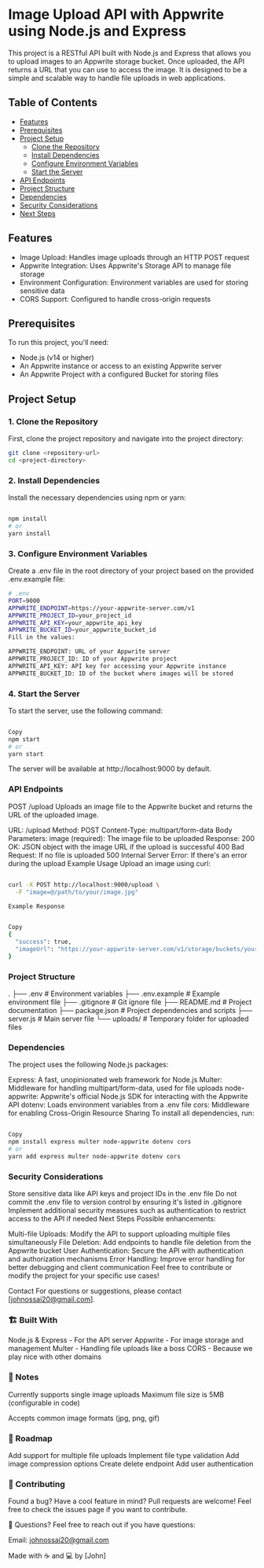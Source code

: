 # Image Upload API with Appwrite using Node.js and Express

This project is a RESTful API built with Node.js and Express that allows you to upload images to an Appwrite storage bucket. Once uploaded, the API returns a URL that you can use to access the image. It is designed to be a simple and scalable way to handle file uploads in web applications.

## Table of Contents
- [Features](#features)
- [Prerequisites](#prerequisites)
- [Project Setup](#project-setup)
  - [Clone the Repository](#1-clone-the-repository)
  - [Install Dependencies](#2-install-dependencies)
  - [Configure Environment Variables](#3-configure-environment-variables)
  - [Start the Server](#4-start-the-server)
- [API Endpoints](#api-endpoints)
- [Project Structure](#project-structure)
- [Dependencies](#dependencies)
- [Security Considerations](#security-considerations)
- [Next Steps](#next-steps)

## Features
- Image Upload: Handles image uploads through an HTTP POST request
- Appwrite Integration: Uses Appwrite's Storage API to manage file storage
- Environment Configuration: Environment variables are used for storing sensitive data
- CORS Support: Configured to handle cross-origin requests

## Prerequisites
To run this project, you'll need:

- Node.js (v14 or higher)
- An Appwrite instance or access to an existing Appwrite server
- An Appwrite Project with a configured Bucket for storing files

## Project Setup

### 1. Clone the Repository
First, clone the project repository and navigate into the project directory:
```bash
git clone <repository-url>
cd <project-directory>
```

### 2. Install Dependencies
Install the necessary dependencies using npm or yarn:

```bash

npm install
# or
yarn install
```

### 3. Configure Environment Variables
Create a .env file in the root directory of your project based on the provided .env.example file:

```bash
# .env
PORT=9000
APPWRITE_ENDPOINT=https://your-appwrite-server.com/v1
APPWRITE_PROJECT_ID=your_project_id
APPWRITE_API_KEY=your_appwrite_api_key
APPWRITE_BUCKET_ID=your_appwrite_bucket_id
Fill in the values:

APPWRITE_ENDPOINT: URL of your Appwrite server
APPWRITE_PROJECT_ID: ID of your Appwrite project
APPWRITE_API_KEY: API key for accessing your Appwrite instance
APPWRITE_BUCKET_ID: ID of the bucket where images will be stored
```

### 4. Start the Server
To start the server, use the following command:

```bash

Copy
npm start
# or
yarn start
```

The server will be available at http://localhost:9000 by default.

### API Endpoints
POST /upload
Uploads an image file to the Appwrite bucket and returns the URL of the uploaded image.

URL: /upload
Method: POST
Content-Type: multipart/form-data
Body Parameters:
image (required): The image file to be uploaded
Response:
200 OK: JSON object with the image URL if the upload is successful
400 Bad Request: If no file is uploaded
500 Internal Server Error: If there's an error during the upload
Example Usage
Upload an image using curl:

```bash

curl -X POST http://localhost:9000/upload \
  -F "image=@/path/to/your/image.jpg"

Example Response


Copy
{
  "success": true,
  "imageUrl": "https://your-appwrite-server.com/v1/storage/buckets/your_bucket_id/files/unique_file_id/view?project=your_project_id"
}
```
### Project Structure
.
├── .env              # Environment variables
├── .env.example      # Example environment file
├── .gitignore        # Git ignore file
├── README.md         # Project documentation
├── package.json      # Project dependencies and scripts
├── server.js         # Main server file
└── uploads/          # Temporary folder for uploaded files

### Dependencies
The project uses the following Node.js packages:

Express: A fast, unopinionated web framework for Node.js
Multer: Middleware for handling multipart/form-data, used for file uploads
node-appwrite: Appwrite's official Node.js SDK for interacting with the Appwrite API
dotenv: Loads environment variables from a .env file
cors: Middleware for enabling Cross-Origin Resource Sharing
To install all dependencies, run:

```bash

Copy
npm install express multer node-appwrite dotenv cors
# or
yarn add express multer node-appwrite dotenv cors
```
### Security Considerations
Store sensitive data like API keys and project IDs in the .env file
Do not commit the .env file to version control by ensuring it's listed in .gitignore
Implement additional security measures such as authentication to restrict access to the API if needed
Next Steps
Possible enhancements:

Multi-file Uploads: Modify the API to support uploading multiple files simultaneously
File Deletion: Add endpoints to handle file deletion from the Appwrite bucket
User Authentication: Secure the API with authentication and authorization mechanisms
Error Handling: Improve error handling for better debugging and client communication
Feel free to contribute or modify the project for your specific use cases!


Contact
For questions or suggestions, please contact [johnossai20@gmail.com].


### 🏗️ Built With
Node.js & Express - For the API server
Appwrite - For image storage and management
Multer - Handling file uploads like a boss
CORS - Because we play nice with other domains

### 📝 Notes
Currently supports single image uploads
Maximum file size is 5MB (configurable in code)

Accepts common image formats (jpg, png, gif)
### 🚧 Roadmap
 Add support for multiple file uploads
 Implement file type validation
 Add image compression options
 Create delete endpoint
 Add user authentication

### 🤝 Contributing
Found a bug? Have a cool feature in mind? Pull requests are welcome! Feel free to check the issues page if you want to contribute.


🤔 Questions?
Feel free to reach out if you have questions:


Email: johnossai20@gmail.com

Made with ☕ and 💻 by [John]